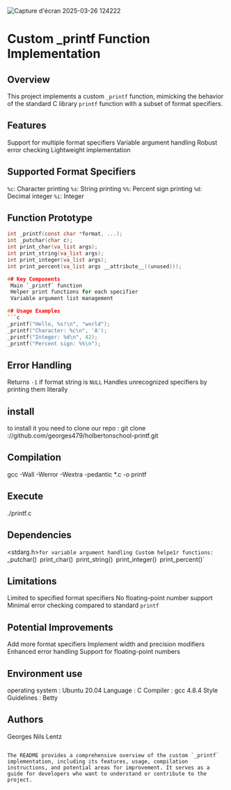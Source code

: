 
![Capture d'écran 2025-03-26 124222](https://github.com/user-attachments/assets/03626dc1-2fea-40ba-aaa9-da0e80c338cd)



# Custom _printf Function Implementation

## Overview
This project implements a custom `_printf` function, mimicking the behavior of the standard C library `printf` function with a subset of format specifiers.

## Features
 Support for multiple format specifiers
 Variable argument handling
 Robust error checking
 Lightweight implementation
 
## Supported Format Specifiers
 `%c`: Character printing
 `%s`: String printing
 `%%`: Percent sign printing
 `%d`: Decimal integer
 `%i`: Integer

## Function Prototype
```c
int _printf(const char *format, ...);
int _putchar(char c);
int print_char(va_list args);
int print_string(va_list args);
int print_integer(va_list args);
int print_percent(va_list args __attribute__((unused)));

## Key Components
 Main `_printf` function
 Helper print functions for each specifier
 Variable argument list management

## Usage Examples
```c
_printf("Hello, %s!\n", "world");        
_printf("Character: %c\n", 'A');         
_printf("Integer: %d\n", 42);            
_printf("Percent sign: %%\n");         
```

## Error Handling
 Returns `-1` if format string is `NULL`
 Handles unrecognized specifiers by printing them literally
## install
to install it you need to clone our repo : git clone ://github.com/georges479/holbertonschool-printf.git

## Compilation

gcc -Wall -Werror -Wextra -pedantic *.c -o printf

## Execute
./printf.c 

## Dependencies
 <stdarg.h>` for variable argument handling
Custom helpe1r functions: 
   `_putchar()`
   `print_char()`
   `print_string()`
   `print_integer()`
   `print_percent()`

## Limitations
 Limited to specified format specifiers
 No floating-point number support
 Minimal error checking compared to standard `printf`

## Potential Improvements
 Add more format specifiers
 Implement width and precision modifiers
 Enhanced error handling
 Support for floating-point numbers

## Environment use 
operating system : Ubuntu 20.04
Language : C 
Compiler : gcc 4.8.4
Style Guidelines : Betty 


## Authors
Georges
Nils
Lentz
```

The README provides a comprehensive overview of the custom `_printf` implementation, including its features, usage, compilation instructions, and potential areas for improvement. It serves as a guide for developers who want to understand or contribute to the project.




